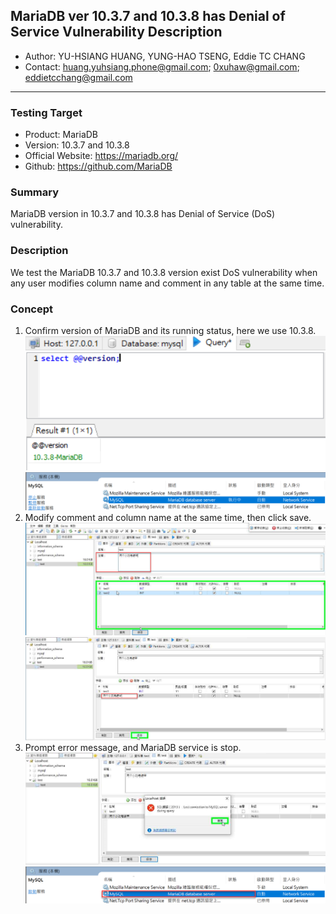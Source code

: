 ## MariaDB ver 10.3.7 and 10.3.8 has Denial of Service Vulnerability Description
- Author: YU-HSIANG HUANG, YUNG-HAO TSENG, Eddie TC CHANG
- Contact: huang.yuhsiang.phone@gmail.com; 0xuhaw@gmail.com; eddietcchang@gmail.com
---
### Testing Target
- Product: MariaDB
- Version: 10.3.7 and 10.3.8
- Official Website: https://mariadb.org/
- Github: https://github.com/MariaDB

### Summary
MariaDB version in 10.3.7 and 10.3.8 has Denial of Service (DoS) vulnerability.

### Description
We test the MariaDB 10.3.7 and 10.3.8 version exist DoS vulnerability when any user modifies column name and comment in any table at the same time.
 
### Concept
1. Confirm version of MariaDB and its running status, here we use 10.3.8.
![](./png/1.png)
![](./png/2.png)
2. Modify comment and column name at the same time, then click save.
![](./png/3.png)
![](./png/4.png)
3. Prompt error message, and MariaDB service is stop.
![](./png/5.png)
![](./png/6.png)
<!--stackedit_data:
eyJoaXN0b3J5IjpbLTE3NzYyNDU5MDAsLTIwODg3NDY2MTJdfQ
==
-->